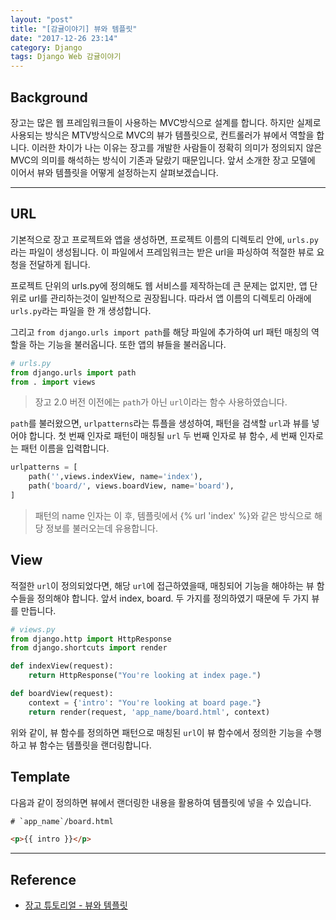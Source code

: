 ```yaml
---
layout: "post"
title: "[감귤이야기] 뷰와 템플릿"
date: "2017-12-26 23:14"
category: Django
tags: Django Web 감귤이야기
---
```


## Background
장고는 많은 웹 프레임워크들이 사용하는 MVC방식으로 설계를 합니다. 하지만 실제로 사용되는 방식은 MTV방식으로 MVC의 뷰가 템플릿으로, 컨트롤러가 뷰에서 역할을 합니다. 이러한 차이가 나는 이유는 장고를 개발한 사람들이 정확히 의미가 정의되지 않은 MVC의 의미를 해석하는 방식이 기존과 달랐기 때문입니다. 앞서 소개한 장고 모델에 이어서 뷰와 템플릿을 어떻게 설정하는지 살펴보겠습니다.

---

## URL
기본적으로 장고 프로젝트와 앱을 생성하면, 프로젝트 이름의 디렉토리 안에, `urls.py`라는 파일이 생성됩니다. 이 파일에서 프레임워크는 받은 url을 파싱하여 적절한 뷰로 요청을 전달하게 됩니다.

프로젝트 단위의 urls.py에 정의해도 웹 서비스를 제작하는데 큰 문제는 없지만, 앱 단위로 url를 관리하는것이 일반적으로 권장됩니다. 따라서 앱 이름의 디렉토리 아래에 `urls.py`라는 파일을 한 개 생성합니다.

그리고 `from django.urls import path`를 해당 파일에 추가하여 url 패턴 매칭의 역할을 하는 기능을 불러옵니다. 또한 앱의 뷰들을 불러옵니다.

```python
# urls.py
from django.urls import path
from . import views
```
> 장고 2.0 버전 이전에는 `path`가 아닌 `url`이라는 함수 사용하였습니다.

`path`를 불러왔으면, `urlpatterns`라는 튜플을 생성하여, 패턴을 검색할 `url`과 뷰를 넣어야 합니다. 첫 번째 인자로 패턴이 매칭될 `url` 두 번째 인자로 뷰 함수, 세 번째 인자로는 패턴 이름을 입력합니다.

```python
urlpatterns = [
    path('',views.indexView, name='index'),
    path('board/', views.boardView, name='board'),
]
```

> 패턴의 name 인자는 이 후, 템플릿에서 {% url 'index' %}와 같은 방식으로 해당 정보를 불러오는데 유용합니다.

## View
적절한 `url`이 정의되었다면, 해당 `url`에 접근하였을때, 매칭되어 기능을 해야하는 뷰 함수들을 정의해야 합니다. 앞서 index, board. 두 가지를 정의하였기 때문에 두 가지 뷰를 만듭니다.

```python
# views.py
from django.http import HttpResponse
from django.shortcuts import render

def indexView(request):
    return HttpResponse("You're looking at index page.")

def boardView(request):
    context = {'intro': "You're looking at board page."}
    return render(request, 'app_name/board.html', context)
```

위와 같이, 뷰 함수를 정의하면 패턴으로 매칭된 `url`이 뷰 함수에서 정의한 기능을 수행하고 뷰 함수는 템플릿을 랜더링합니다.

## Template
다음과 같이 정의하면 뷰에서 랜더링한 내용을 활용하여 템플릿에 넣을 수 있습니다.

```html
# `app_name`/board.html

<p>{{ intro }}</p>

```

---

## Reference
* [장고 튜토리얼 - 뷰와 템플릿](https://docs.djangoproject.com/en/2.0/intro/tutorial03/)
